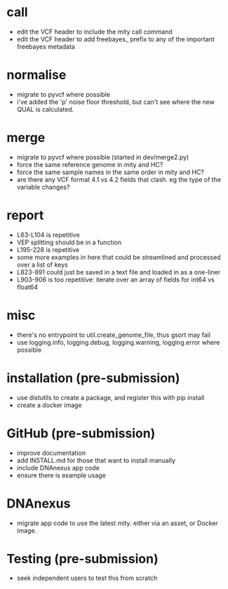 # call
* edit the VCF header to include the mity call command
* edit the VCF header to add freebayes_ prefix to any of the important freebayes metadata

# normalise
* migrate to pyvcf where possible
* i've added the 'p' noise floor threshold, but can't see where the new QUAL is calculated. 

# merge
* migrate to pyvcf where possible (started in dev/merge2.py)
* force the same reference genome in mity and HC?
* force the same sample names in the same order in mity and HC?
* are there any VCF format 4.1 vs 4.2 fields that clash. eg the type of the variable changes?

# report
* L63-L104 is repetitive
* VEP splitting should be in a function
* L195-228 is repetitive
* some more examples in here that could be streamlined and processed over a list of keys
* L823-891 could just be saved in a text file and loaded in as a one-liner
* L903-906 is too repetitive: iterate over an array of fields for int64 vs float64

# misc
* there's no entrypoint to util.create_genome_file, thus gsort may fail
* use logging.info, logging.debug, logging.warning, logging.error where possible

# installation (pre-submission)
* use distutils to create a package, and register this with pip install
* create a docker image

# GitHub (pre-submission)
* improve documentation
* add INSTALL.md for those that want to install manually
* include DNAnexus app code
* ensure there is example usage

# DNAnexus
* migrate app code to use the latest mity. either via an asset, or Docker image.

# Testing (pre-submission)
* seek independent users to test this from scratch
